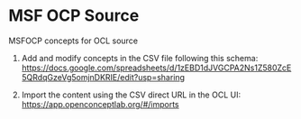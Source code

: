 # MSF OCP Source
MSFOCP concepts for OCL source


1. Add and modify concepts in the CSV file following this schema:   
https://docs.google.com/spreadsheets/d/1zEBD1dJVGCPA2Ns1Z580ZcE5QRdqGzeVg5omjnDKRIE/edit?usp=sharing

2. Import the content using the CSV direct URL in the OCL UI:   
https://app.openconceptlab.org/#/imports
